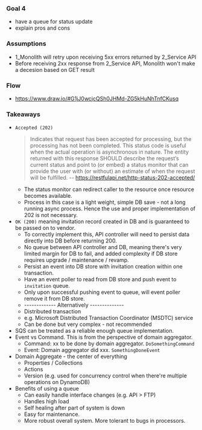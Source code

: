 ### Goal 4
- have a queue for status update 
- explain pros and cons

### Assumptions
- 1_Monolith will retry upon receiving 5xx errors returned by 2_Service API
- Before receiving 2xx response from 2_Service API, Monolith won't make a decesion based on GET result 

### Flow
- https://www.draw.io/#G1jJ0wcjcQSh0JHMd-ZG5kHuNhTnfCKusq
  
### Takeaways
- `Accepted (202)`
  > Indicates that request has been accepted for processing, but the processing has not been completed. This status code is useful when the actual operation is asynchronous in nature.
  > The entity returned with this response SHOULD describe the request’s current status and point to (or embed) a status monitor that can provide the user with (or without) an estimate of when the request will be fulfilled. 
  > -- https://restfulapi.net/http-status-202-accepted/
  - The status monitor can redirect caller to the resource once resource becomes available.
  - Process in this case is a light weight, simple DB save - not a long running async process. Hence the use and proper implementation of 202 is not necessary. 
- `OK (200)` meaning invitation record created in DB and is guaranteed to be passed on to vendor.
  - To correctly implement this, API controller will need to persist data directly into DB before returning 200. 
  - No queue between API controller and DB, meaning there's very limited margin for DB to fail, and added complexity if DB store requires upgrade / maintenance / revamp.
  - Persist an event into DB store with invitation creation within one transaction.
  - Have an event poller to read from DB store and push event to `invitation` queue.
  - Only upon successful pushing event to queue, will event poller remove it from DB store.
  - ------------- Alternatively --------------
  - Distributed transaction
  - e.g. Microsoft Distributed Transaction Coordinator (MSDTC) service
  - Can be done but very complex - not recommended
- SQS can be treated as a reliable enough queue implementation.
- Event vs Command. This is from the perspective of domain aggregator.
  - Command: xx to be done by domain aggregator. `DoSomethingCommand`
  - Event: Domain aggregator did xxx. `SomethingDoneEvent`
- Domain Aggregate - the center of everything
  - Properties / Collections
  - Actions
  - Version (e.g. used for concurrency control when there're multiple operations on DynamoDB)
- Benefits of using a queue
  - Can easily handle interface changes (e.g. API > FTP)  
  - Handles high load
  - Self healing after part of system is down 
  - Easy for maintenance. 
  - More robust overall system. More tolerant to bugs in processors.
  

